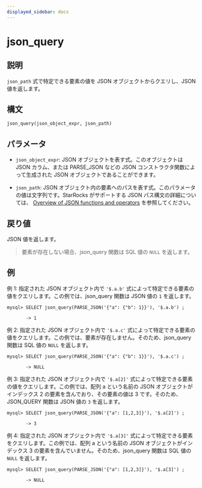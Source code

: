 ```yaml
---
displayed_sidebar: docs
---
```


# json_query

## 説明

`json_path` 式で特定できる要素の値を JSON オブジェクトからクエリし、JSON 値を返します。

## 構文

```Haskell
json_query(json_object_expr, json_path)
```

## パラメータ

- `json_object_expr`: JSON オブジェクトを表す式。このオブジェクトは JSON カラム、または PARSE_JSON などの JSON コンストラクタ関数によって生成された JSON オブジェクトであることができます。

- `json_path`: JSON オブジェクト内の要素へのパスを表す式。このパラメータの値は文字列です。StarRocks がサポートする JSON パス構文の詳細については、 [Overview of JSON functions and operators](../overview-of-json-functions-and-operators.md) を参照してください。

## 戻り値

JSON 値を返します。

> 要素が存在しない場合、json_query 関数は SQL 値の `NULL` を返します。

## 例

例 1: 指定された JSON オブジェクト内で `'$.a.b'` 式によって特定できる要素の値をクエリします。この例では、json_query 関数は JSON 値の `1` を返します。

```plaintext
mysql> SELECT json_query(PARSE_JSON('{"a": {"b": 1}}'), '$.a.b') ;

       -> 1
```

例 2: 指定された JSON オブジェクト内で `'$.a.c'` 式によって特定できる要素の値をクエリします。この例では、要素が存在しません。そのため、json_query 関数は SQL 値の `NULL` を返します。

```plaintext
mysql> SELECT json_query(PARSE_JSON('{"a": {"b": 1}}'), '$.a.c') ;

       -> NULL
```

例 3: 指定された JSON オブジェクト内で `'$.a[2]'` 式によって特定できる要素の値をクエリします。この例では、配列 a という名前の JSON オブジェクトがインデックス 2 の要素を含んでおり、その要素の値は 3 です。そのため、JSON_QUERY 関数は JSON 値の `3` を返します。

```plaintext
mysql> SELECT json_query(PARSE_JSON('{"a": [1,2,3]}'), '$.a[2]') ;

       -> 3
```

例 4: 指定された JSON オブジェクト内で `'$.a[3]'` 式によって特定できる要素をクエリします。この例では、配列 a という名前の JSON オブジェクトがインデックス 3 の要素を含んでいません。そのため、json_query 関数は SQL 値の `NULL` を返します。

```plaintext
mysql> SELECT json_query(PARSE_JSON('{"a": [1,2,3]}'), '$.a[3]') ;

       -> NULL
```